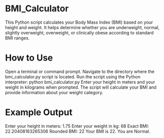 # BMI_Calculator
This Python script calculates your Body Mass Index (BMI) based on your height and weight. It helps determine whether you are underweight, normal, slightly overweight, overweight, or clinically obese according to standard BMI ranges.

# How to Use
Open a terminal or command prompt.
Navigate to the directory where the bmi_calculator.py script is located.
Run the script using the Python interpreter: python bmi_calculator.py
Enter your height in meters and your weight in kilograms when prompted.
The script will calculate your BMI and provide information about your weight category.
# Example Output
Enter your height in meters: 1.75
Enter your weight in kg: 68
Exact BMI: 22.20408163265306
Rounded BMI: 22
Your BMI is 22. You are Normal.
